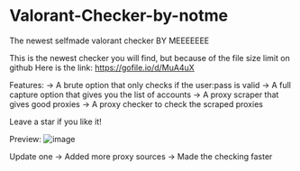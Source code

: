 # Valorant-Checker-by-notme
The newest selfmade valorant checker BY MEEEEEEE


This is the newest checker you will find, but because of the file size limit on github
Here is the link: https://gofile.io/d/MuA4uX

Features:
-> A brute option that only checks if the user:pass is valid
-> A full capture option that gives you the list of accounts
-> A proxy scraper that gives good proxies
-> A proxy checker to check the scraped proxies

Leave a star if you like it!

Preview: ![image](https://user-images.githubusercontent.com/85237080/232247958-d554f6b5-4819-4beb-b717-93e231afc5ab.png)


Update one
-> Added more proxy sources
-> Made the checking faster
